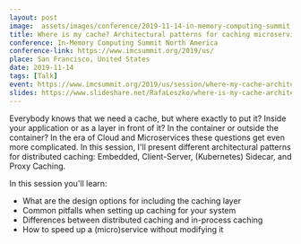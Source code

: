 ```yaml
---
layout: post
image:  assets/images/conference/2019-11-14-in-memory-computing-summit.jpg
title: Where is my cache? Architectural patterns for caching microservices by example
conference: In-Memory Computing Summit North America
conference-link: https://www.imcsummit.org/2019/us/
place: San Francisco, United States
date: 2019-11-14
tags: [Talk]
event: https://www.imcsummit.org/2019/us/session/where-my-cache-architectural-patterns-caching-microservices-example
slides: https://www.slideshare.net/RafaLeszko/where-is-my-cache-architectural-patterns-for-caching-microservices-by-example-193756666
---
```


Everybody knows that we need a cache, but where exactly to put it? Inside your application or as a layer in front of it? In the container or outside the container? In the era of Cloud and Microservices these questions get even more complicated. In this session, I'll present different architectural patterns for distributed caching: Embedded, Client-Server, (Kubernetes) Sidecar, and Proxy Caching.

In this session you'll learn:
- What are the design options for including the caching layer
- Common pitfalls when setting up caching for your system
- Differences between distributed caching and in-process caching
- How to speed up a (micro)service without modifying it